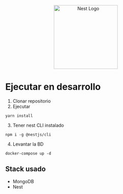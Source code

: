 <p align="center">
  <a href="http://nestjs.com/" target="blank"><img src="https://nestjs.com/img/logo-small.svg" width="200" alt="Nest Logo" /></a>
</p>

# Ejecutar en desarrollo

1. Clonar repositorio
2. Ejecutar 
```
yarn install
```
3. Tener nest CLI instalado
```
npm i -g @nestjs/cli
```
4. Levantar la BD
```
docker-compose up -d
```


## Stack usado
* MongoDB
* Nest
